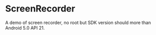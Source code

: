 # ScreenRecorder
A demo of screen recorder, no root but SDK version should more than Android 5.0 API 21.
